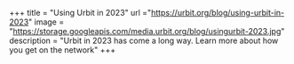 +++
title = "Using Urbit in 2023"
url ="https://urbit.org/blog/using-urbit-in-2023"
image = "https://storage.googleapis.com/media.urbit.org/blog/usingurbit-2023.jpg"
description = "Urbit in 2023 has come a long way. Learn more about how you get on the network"
+++
